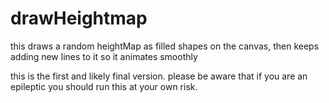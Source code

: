 # drawHeightmap
 this draws a random heightMap as filled shapes on the canvas, then keeps adding new lines to it so it animates smoothly

this is the first and likely final version. please be aware that if you are an epileptic you should run this at your own risk.
